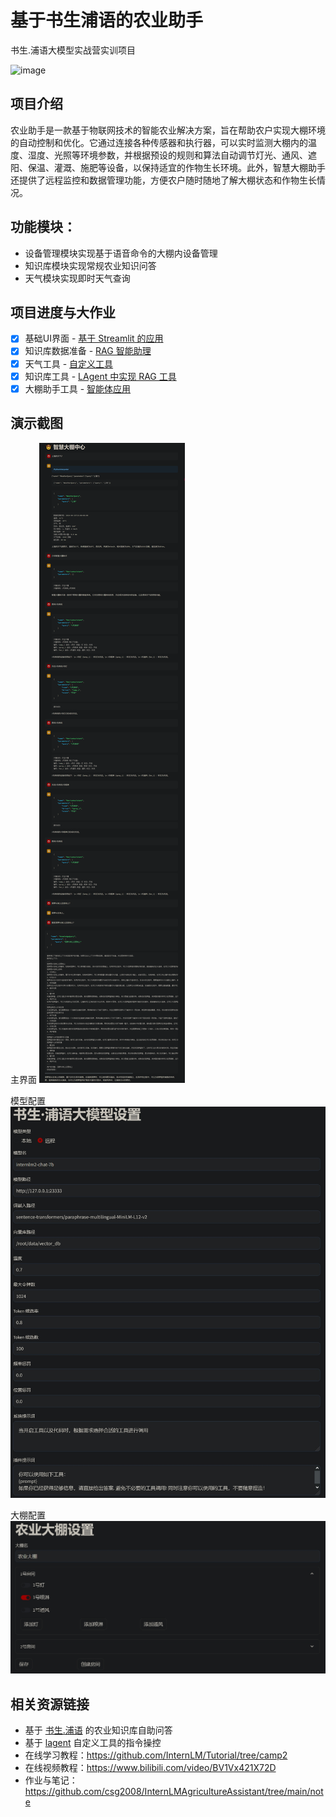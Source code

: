 # 基于书生浦语的农业助手
书生.浦语大模型实战营实训项目

![image](https://github.com/InternLM/Tutorial/assets/25839884/b15c1ce3-966e-4cd9-a425-db70d90218e0)

## 项目介绍
农业助手是一款基于物联网技术的智能农业解决方案，旨在帮助农户实现大棚环境的自动控制和优化。它通过连接各种传感器和执行器，可以实时监测大棚内的温度、湿度、光照等环境参数，并根据预设的规则和算法自动调节灯光、通风、遮阳、保温、灌溉、施肥等设备，以保持适宜的作物生长环境。此外，智慧大棚助手还提供了远程监控和数据管理功能，方便农户随时随地了解大棚状态和作物生长情况。

## 功能模块：
- 设备管理模块实现基于语音命令的大棚内设备管理
- 知识库模块实现常规农业知识问答
- 天气模块实现即时天气查询

## 项目进度与大作业
- [x] 基础UI界面 - [基于 Streamlit 的应用](https://docs.streamlit.io/get-started/tutorials)
- [x] 知识库数据准备 - [RAG 智能助理](https://github.com/InternLM/Tutorial/tree/camp2/huixiangdou)
- [x] 天气工具 - [自定义工具](https://github.com/InternLM/Tutorial/blob/camp2/agent/homework.md#%E8%BF%9B%E9%98%B6%E4%BD%9C%E4%B8%9A)
- [x] 知识库工具 - [LAgent 中实现 RAG 工具](https://github.com/InternLM/Tutorial/blob/camp2/agent/homework.md#%E7%AE%97%E6%B3%95%E6%96%B9%E5%90%91)
- [x] 大棚助手工具 - [智能体应用](https://github.com/InternLM/Tutorial/blob/camp2/agent/homework.md#%E5%BA%94%E7%94%A8%E6%96%B9%E5%90%91)

## 演示截图
主界面
![](./docs/imgs/01.png)

模型配置
![](./docs/imgs/02.png)

大棚配置
![](./docs/imgs/03.png)

## 相关资源链接
- 基于 [书生.浦语](https://github.com/internLM/internLM) 的农业知识库自助问答
- 基于 [lagent](https://github.com/InternLM/lagent) 自定义工具的指令操控
- 在线学习教程：https://github.com/InternLM/Tutorial/tree/camp2
- 在线视频教程：https://www.bilibili.com/video/BV1Vx421X72D
- 作业与笔记：https://github.com/csg2008/InternLMAgricultureAssistant/tree/main/note